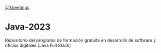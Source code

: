 [![Greetings](https://github.com/digitalers/Java-2023/actions/workflows/greetings.yml/badge.svg?branch=main)](https://github.com/digitalers/Java-2023/actions/workflows/greetings.yml)

# Java-2023

Repositorio del programa de formación gratuita en desarrollo de software y oficios digitales [Java Full Stack]
